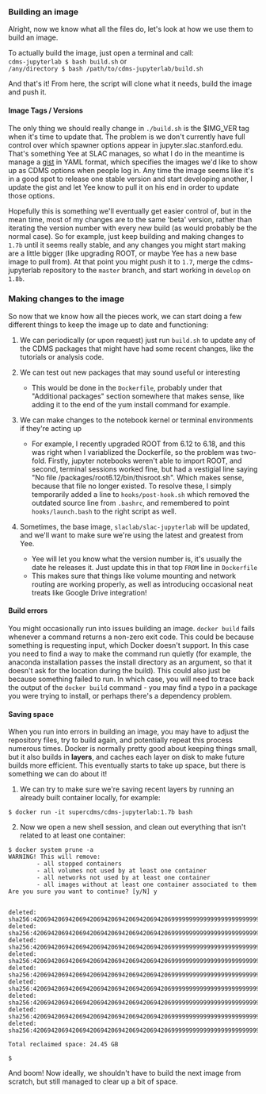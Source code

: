### Building an image

Alright, now we know what all the files do, let's look at how we use them to build an image. 

To actually build the image, just open a terminal and call:  
`cdms-jupyterlab $ bash build.sh`
or  
`/any/directory $ bash /path/to/cdms-jupyterlab/build.sh` 

And that's it! From here, the script will clone what it needs, build the image and push it. 

#### Image Tags / Versions

The only thing we should really change in `./build.sh` is the $IMG_VER tag when it's time to update that. The problem is we don't currently have full control over which spawner options appear in jupyter.slac.stanford.edu. That's something Yee at SLAC manages, so what I do in the meantime is manage a [gist](https://gist.github.com/glass-ships/f861df8d3dd732feccac6f04c5eeca7f) in YAML format, which specifies the images we'd like to show up as CDMS options when people log in. Any time the image seems like it's in a good spot to release one stable version and start developing another, I update the gist and let Yee know to pull it on his end in order to update those options. 

Hopefully this is something we'll eventually get easier control of, but in the mean time, most of my changes are to the same 'beta' version, rather than iterating the version number with every new build (as would probably be the normal case). 
So for example, just keep building and making changes to `1.7b` until it seems really stable, and any changes you might start making are a little bigger (like upgrading ROOT, or maybe Yee has a new base image to pull from). At that point you might push it to `1.7`, merge the cdms-jupyterlab repository to the `master` branch, and start working in `develop` on `1.8b`. 

### Making changes to the image

So now that we know how all the pieces work, we can start doing a few different things to keep the image up to date and functioning: 

1. We can periodically (or upon request) just run `build.sh` to update any of the CDMS packages that might have had some recent changes, like the tutorials or analysis code.  
    
2. We can test out new packages that may sound useful or interesting
    - This would be done in the `Dockerfile`, probably under that "Additional packages" section somewhere that makes sense, like adding it to the end of the yum install command for example.  
    
3. We can make changes to the notebook kernel or terminal environments if they're acting up
    - For example, I recently upgraded ROOT from 6.12 to 6.18, and this was right when I variablized the Dockerfile, so the problem was two-fold. Firstly, jupyter notebooks weren't able to import ROOT, and second, terminal sessions worked fine, but had a vestigial line saying "No file /packages/root6.12/bin/thisroot.sh". Which makes sense, because that file no longer existed. To resolve these, I simply temporarily added a line to `hooks/post-hook.sh` which removed the outdated source line from `.bashrc`, and remembered to point `hooks/launch.bash` to the right script as well. 
    
4. Sometimes, the base image, `slaclab/slac-jupyterlab` will be updated, and we'll want to make sure we're using the latest and greatest from Yee. 
    - Yee will let you know what the version number is, it's usually the date he releases it. Just update this in that top `FROM` line in `Dockerfile`
    - This makes sure that things like volume mounting and network routing are working properly, as well as introducing occasional neat treats like Google Drive integration!

#### Build errors

You might occasionally run into issues building an image. `docker build` fails whenever a command returns a non-zero exit code. This could be because something is requesting input, which Docker doesn't support. In this case you need to find a way to make the command run quietly (for example, the anaconda installation passes the install directory as an argument, so that it doesn't ask for the location during the build). This could also just be because something failed to run. In which case, you will need to trace back the output of the `docker build` command - you may find a typo in a package you were trying to install, or perhaps there's a dependency problem. 

#### Saving space

When you run into errors in building an image, you may have to adjust the repository files, try to build again, and potentially repeat this process numerous times. Docker is normally pretty good about keeping things small, but it also builds in **layers**, and caches each layer on disk to make future builds more efficient. This eventually starts to take up space, but there is something we can do about it! 

1. We can try to make sure we're saving recent layers by running an already built container locally, for example:  
```
$ docker run -it supercdms/cdms-jupyterlab:1.7b bash
```

2. Now we open a new shell session, and clean out everything that isn't related to at least one container:  
```
$ docker system prune -a
WARNING! This will remove:
        - all stopped containers
        - all volumes not used by at least one container
        - all networks not used by at least one container
        - all images without at least one container associated to them
Are you sure you want to continue? [y/N] y


deleted: sha256:4206942069420694206942069420694206942069999999999999999999999999
deleted: sha256:4206942069420694206942069420694206942069999999999999999999999999
deleted: sha256:4206942069420694206942069420694206942069999999999999999999999999
deleted: sha256:4206942069420694206942069420694206942069999999999999999999999999
deleted: sha256:4206942069420694206942069420694206942069999999999999999999999999
deleted: sha256:4206942069420694206942069420694206942069999999999999999999999999
deleted: sha256:4206942069420694206942069420694206942069999999999999999999999999
deleted: sha256:4206942069420694206942069420694206942069999999999999999999999999
deleted: sha256:4206942069420694206942069420694206942069999999999999999999999999

Total reclaimed space: 24.45 GB

$ 
```

And boom! Now ideally, we shouldn't have to build the next image from scratch, but still managed to clear up a bit of space. 